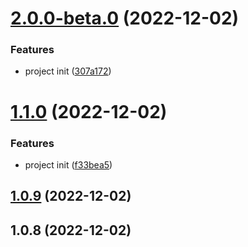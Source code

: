 

# [2.0.0-beta.0](https://github.com/wakaka378/release-it-test-wakaka/compare/1.1.0...2.0.0-beta.0) (2022-12-02)


### Features

* project init ([307a172](https://github.com/wakaka378/release-it-test-wakaka/commit/307a1727ff59c842e644a4acc6d43810ff9f57e2))

# [1.1.0](https://github.com/wakaka378/release-it-test-wakaka/compare/1.0.9...1.1.0) (2022-12-02)


### Features

* project init ([f33bea5](https://github.com/wakaka378/release-it-test-wakaka/commit/f33bea58f52a375bc58c1724ff7cedbc6766b653))

## [1.0.9](https://github.com/wakaka378/release-it-test-wakaka/compare/1.0.8...1.0.9) (2022-12-02)

## 1.0.8 (2022-12-02)